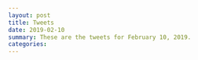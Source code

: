 ```yaml
---
layout: post
title: Tweets
date: 2019-02-10
summary: These are the tweets for February 10, 2019.
categories:
---
```



